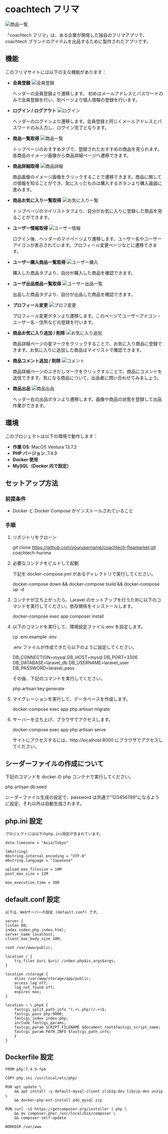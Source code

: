 # coachtech フリマ

![商品一覧](https://github.com/ganbarinoryo/hurima2/raw/main/src/public/images/top.png)

「coachtech フリマ」は、ある企業が開発した独自のフリマアプリで、coachtech ブランドのアイテムを出品するために製作されたアプリです。

## 機能

このフリマサイトには以下の主な機能があります：

- **会員登録**
  ![会員登録](https://github.com/ganbarinoryo/hurima2/raw/main/src/public/images/register.png)

  ヘッダーの会員登録より遷移します。
  初めはメールアドレスとパスワードのみで会員登録を行い、別ページより個人情報の登録を行います。

- **ログイン / ログアウト**
  ![ログイン](https://github.com/ganbarinoryo/hurima2/raw/main/src/public/images/login.png)

  ヘッダーのログインより遷移します。会員登録と同じくメールアドレスとパスワードのみ入力し、ログイン完了となります。

- **商品一覧取得**
  ![商品一覧](https://github.com/ganbarinoryo/hurima2/raw/main/src/public/images/top.png)

  トップページのおすすめタブで、登録されたおすすめの商品を見られます。各商品のイメージ画像から商品詳細ページへ遷移できます。

- **商品詳細取得**
  ![商品詳細](https://github.com/ganbarinoryo/hurima2/raw/main/src/public/images/item.png)

  商品画像のイメージ画像をクリックすることで遷移できます。商品に関しての情報を知ることができ、気に入ったものは購入するボタンより購入画面に進みます。

- **商品お気に入り一覧取得**
  ![お気に入り一覧](https://github.com/ganbarinoryo/hurima2/raw/main/src/public/images/favorites.png)

  トップページのマイリストタブより、自分がお気に入りに登録した商品を見ることができます。

- **ユーザー情報取得**
  ![ユーザー情報](https://github.com/ganbarinoryo/hurima2/raw/main/src/public/images/user_page.png)

  ログイン後、ヘッダーのマイページより遷移します。ユーザー名やユーザーアイコンが表示されています。プロフィール変更ページなどに遷移できます。

- **ユーザー購入商品一覧取得**
  ![ユーザー購入](https://github.com/ganbarinoryo/hurima2/raw/main/src/public/images/purchase.png)

  購入した商品タブより、自分が購入した商品を確認できます。

- **ユーザ出品商品一覧取得**
  ![ユーザー出品一覧](https://github.com/ganbarinoryo/hurima2/raw/main/src/public/images/sells.png)

  出品した商品タグより、自分が出品した商品を確認できます。

- **プロフィール変更**
  ![プロフ変更](https://github.com/ganbarinoryo/hurima2/raw/main/src/public/images/profile.png)

  プロフィール変更ボタンより遷移します。このページでユーザーアイコン・ユーザー名・住所などの登録を行います。

- **商品お気に入り追加 / 削除**
  ![お気に入り追加](https://github.com/ganbarinoryo/hurima2/raw/main/src/public/images/favorite.png)

  商品詳細ページの星マークをクリックすることで、お気に入り商品に登録できます。お気に入りに追加した商品はマイリストで確認できます。

- **商品コメント追加 / 削除**
  ![コメント](https://github.com/ganbarinoryo/hurima2/raw/main/src/public/images/comment.png)

  商品詳細ページのふきだしマークをクリックすルことで、商品にコメントを送信できます。気になる商品について、出品者に問い合わせてみましょう。

- **商品出品**
  ![商品出品](https://github.com/ganbarinoryo/hurima2/raw/main/src/public/images/sell.png)

  ヘッダー右の出品ボタンより遷移します。画像や商品の状態を登録して出品作業ができます。

## 環境

このプロジェクトは以下の環境で動作します：

- **作業 OS**: MacOS Ventura 13.7.2
- **PHP バージョン**: 7.4.9
- **Docker 使用**
- **MySQL（Docker 内で設定）**

## セットアップ方法

### 前提条件

- Docker と Docker Compose がインストールされていること

### 手順

1. リポジトリをクローン

   git clone https://github.com/yourusername/coachtech-fleamarket.git coachtech-hurima

2. 必要なコンテナをビルドして起動

   下記を docker-compose.yml があるディレクトリで実行してください。

   docker-compose down && docker-compose build && docker-compose up -d

3. コンテナが立ち上がったら、Laravel のセットアップを行うために以下のコマンドを実行してください。依存関係をインストールします。

   docker-compose exec app composer install

4. 以下のコマンドを実行して、環境設定ファイル.env を設定します。

   cp .env.example .env

   .env ファイルが作成できたら以下のように設定してください。

   DB_CONNECTION=mysql
   DB_HOST=mysql
   DB_PORT=3306
   DB_DATABASE=laravel_db
   DB_USERNAME=laravel_user
   DB_PASSWORD=laravel_pass

   その後、下記のコマンドを実行してください。

   php artisan key:generate

5. マイグレーションを実行して、データベースを作成します。

   docker-compose exec app php artisan migrate

6. サーバーを立ち上げ、ブラウザでアクセスします。

   docker-compose exec app php artisan serve

   サイトにアクセスするには、http://localhost:8000 にブラウザでアクセスしてください。

## シーダーファイルの作成について

下記のコマンドを docker の php コンテナで実行してください。

php artisan db:seed

シーダーファイル生成の設定で、password は共通で"123456789"になるように設定、それ以外は自動生成されます。

## php.ini 設定

    プロジェクトには以下のphp.ini設定が含まれています。

    date.timezone = "Asia/Tokyo"

    [mbstring]
    mbstring.internal_encoding = "UTF-8"
    mbstring.language = "Japanese"

    upload_max_filesize = 10M
    post_max_size = 12M

    max_execution_time = 300

## default.conf 設定

    以下は、Webサーバーの設定 (default.conf) です。

    server {
    listen 80;
    index index.php index.html;
    server_name localhost;
    client_max_body_size 10M;

    root /var/www/public;

    location / {
        try_files $uri $uri/ /index.php$is_args$args;
    }

    location /storage {
        alias /var/www/storage/app/public;
        access_log off;
        log_not_found off;
        expires max;
    }

    location ~ \.php$ {
        fastcgi_split_path_info ^(.+\.php)(/.+)$;
        fastcgi_pass php:9000;
        fastcgi_index index.php;
        include fastcgi_params;
        fastcgi_param SCRIPT_FILENAME $document_root$fastcgi_script_name;
        fastcgi_param PATH_INFO $fastcgi_path_info;
        }
    }

## Dockerfile 設定

    FROM php:7.4.9-fpm

    COPY php.ini /usr/local/etc/php/

    RUN apt update \
        && apt install -y default-mysql-client zlib1g-dev libzip-dev unzip \
        && docker-php-ext-install pdo_mysql zip

    RUN curl -sS https://getcomposer.org/installer | php \
        && mv composer.phar /usr/local/bin/composer \
        && composer self-update

    WORKDIR /var/www

